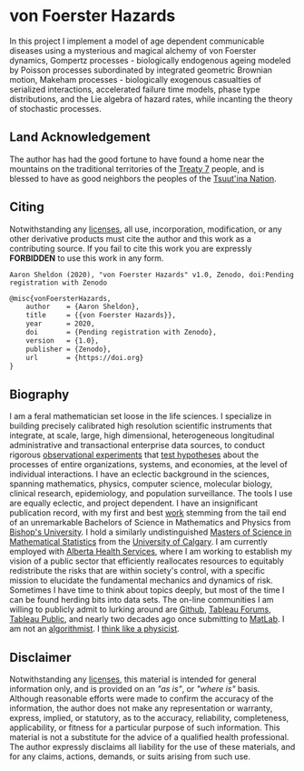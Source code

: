 von Foerster Hazards
====================

In this project I implement a model of age dependent communicable diseases using a mysterious and magical alchemy of von Foerster dynamics, Gompertz processes - biologically endogenous ageing modeled by Poisson processes subordinated by integrated geometric Brownian motion, Makeham processes - biologically exogenous casualties of serialized interactions, accelerated failure time models, phase type distributions, and the Lie algebra of hazard rates, while incanting the theory of stochastic processes.

Land Acknowledgement
--------------------

The author has had the good fortune to have found a home near the mountains on the traditional territories of the [Treaty 7](https://www.treaty7.org/) people, and is blessed to have as good neighbors the peoples of the [Tsuut'ina Nation](https://tsuutinanation.com/).

Citing
------

Notwithstanding any [licenses][00], all use, incorporation, modification, or any other derivative products must cite the author and this work as a contributing source. If you fail to cite this work you are expressly **FORBIDDEN** to use this work in any form.

```
Aaron Sheldon (2020), "von Foerster Hazards" v1.0, Zenodo, doi:Pending registration with Zenodo
```

```tex
@misc{vonFoersterHazards,
    author    = {Aaron Sheldon},
    title     = {{von Foerster Hazards}},
    year      = 2020,
    doi       = {Pending registration with Zenodo},
    version   = {1.0},
    publisher = {Zenodo},
    url       = {https://doi.org}
}
```

Biography
---------

I am a feral mathematician set loose in the life sciences. I specialize in building precisely calibrated high resolution scientific instruments that integrate, at scale, large, high dimensional, heterogeneous longitudinal administrative and transactional enterprise data sources, to conduct rigorous [observational experiments][01] that [test hypotheses][02] about the processes of entire organizations, systems, and economies, at the level of individual interactions. I have an eclectic background in the sciences, spanning mathematics, physics, computer science, molecular biology, clinical research, epidemiology, and population surveillance. The tools I use are equally eclectic, and project dependent. I have an insignificant publication record, with my first and best [work][03] stemming from the tail end of an unremarkable Bachelors of Science in Mathematics and Physics from [Bishop's University][04]. I hold a similarly undistinguished [Masters of Science in Mathematical Statistics][05] from the [University of Calgary][06]. I am currently employed with [Alberta Health Services][07], where I am working to establish my vision of a public sector that efficiently reallocates resources to equitably redistribute the risks that are within society's control, with a specific mission to elucidate the fundamental mechanics and dynamics of risk. Sometimes I have time to think about topics deeply, but most of the time I can be found herding bits into data sets. The on-line communities I am willing to publicly admit to lurking around are [Github][08], [Tableau Forums][09], [Tableau Public][10], and nearly two decades ago once submitting to [MatLab][11]. I am not an [algorithmist][12]. I [think like a physicist][13].

Disclaimer
----------

Notwithstanding any [licenses][00], this material is intended for general information only, and is provided on an *"as is"*, or *"where is"* basis. Although reasonable efforts were made to confirm the accuracy of the information, the author does not make any representation or warranty, express, implied, or statutory, as to the accuracy, reliability, completeness, applicability, or fitness for a particular purpose of such information. This material is not a substitute for the advice of a qualified health professional. The author expressly disclaims all liability for the use of these materials, and for any claims, actions, demands, or suits arising from such use.

[00]: LICENSE
[01]: https://en.wikipedia.org/wiki/Reproducibility
[02]: https://en.wikipedia.org/wiki/Falsifiability
[03]: https://www.jstor.org/stable/2988567
[04]: https://www.ubishops.ca/
[05]: https://github.com/aaronsheldon/markov-lie-frechet/blob/master/project-main.pdf
[06]: https://ucalgary.ca/
[07]: https://www.albertahealthservices.ca/
[08]: https://github.com/aaronsheldon
[09]: https://community.tableau.com/people/aaron.sheldon
[10]: https://public.tableau.com/profile/aaron.sheldon
[11]: https://www.mathworks.com/matlabcentral/profile/authors/869469-aaron-sheldon
[12]: https://en.wikipedia.org/wiki/Deep_learning
[13]: https://www.amazon.ca/Thinking-Physicist-Physics-Problems-Undergraduates/dp/0852745133